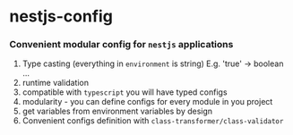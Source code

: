 # nestjs-config

### Convenient modular config for `nestjs` applications

1. Type casting (everything in `environment` is string) E.g. 'true' -> boolean ...
2. runtime validation
3. compatible with `typescript` you will have typed configs
4. modularity - you can define configs for every module in you project
5. get variables from environment variables by design
6. Convenient configs definition with `class-transformer/class-validator`
